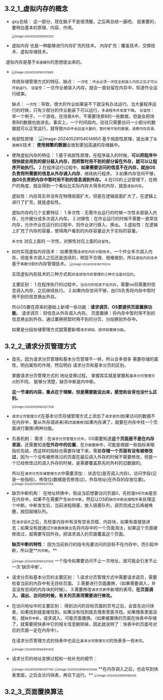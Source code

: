## 3.2_1_虚拟内存的概念

* gxy总结：
  这一部分，现在脑子不是很清醒，之后再总结一遍吧。
  挺重要的，要明白基本的原理、内容、作用。

  <img src="img/image-20240528155953252.png" alt="image-20240528155953252" style="zoom:67%;" />

* 虚拟内存 也是一种能够进行内存扩充的技术。
  内存扩充：覆盖技术、交换技术、虚拟存储技术。

​		虚拟内存是基于`高速缓存`的思想提出来的。

* <img src="img/image-20240528160031685.png" alt="image-20240528160031685" style="zoom:67%;" />

  传统存储管理方式的特征、缺点：
  `一次性`：`作业必须一次性全部装入内存之后才可以开始运行。`
  `驻留性`：一旦作业被装入内存，就会一直驻留在内存中，知道作业运行结束。

  缺点：
  `一次性`：导致，很大的作业如果装不下就没有办法运行。当大量程序运行的时候，只有少部分的作业能装下可以运行，`多道程序并发度下降`。
  `驻留性：`举一个例子，一个游戏，在场景A中，不需要场景B的一些数据，但是会把场景B的数据也放进去。事实上，一个时间段内，往往只需要访问一小部分的数据就可以正常运行，就导致`内存中会驻留大量的、暂时用不到的数据，浪费内存资源。`

* 局部性原理：
  ![image-20240528154014950](img/image-20240528154014950.png)
  基于局部性原理，提出来了`高速缓存`技术：
  **使用频繁的数据**会放到更加高速的存储器中。

* 使用虚拟内存的特征：
  1.基于局部性原理，在程序装入的时候，**可以把程序中很快就会用到的部分装入内存，而把暂时用不到的部分留在外存，就可以让程序开始执行。**
  2.在程序运行过程中，**如果需要访问的信息不在内存，就由OS负责将所需要的信息从外存调入内存**，继续执行程序。
  3.如果内存空间不够，**由OS负责把内存中暂时用不到的信息调到外存。**
  4.在OS的上述管理下，在用户的角度，就会得到一个看似比实际内存大得多的内存，就是`虚拟内存`。

  虚拟性：内存其实并没有在物理层面扩大，但是在逻辑层面扩大了，在逻辑上进行了扩充，就是虚拟性。

  虚拟内存的几个主要特征：
  1.多次性：无需作业运行的时候一次性全部装入内存，允许被分成多次调入内存。
  2.对换性：在作业运行的时候不需要一直常驻内存，允许作业在运行的过程中，将作业进行换入、换出。
  3.虚拟性：在逻辑上扩充了内存的容量，使得用户看到的内存容量远大于实际的容量。

  `多次性` 对应上面的 一次性，对换性对应上面的`驻留性`。 

* 如何实现虚拟内存技术：
  如果使用`连续性内存分配技术`，一个作业多次调入内存，但是多次调入之后还是连续的，明显不合理、很难做到，所以`虚拟内存技术`基于`离散分配的`内存管理技术。
  <img src="img/image-20240528160115504.png" alt="image-20240528160115504" style="zoom:67%;" />

  实现虚拟内存技术的三种方式和`非连续性内存管理的三种方法是对应的`。

  主要区别：
  1.在程序执行的过程中，`当访问的信息不在内存`，需要os将需要的信息调入内存，之后继续执行。
  2.如果内存空间不够，由OS负责将内存中暂时用不到的信息换出外存。

  所以OS要在原来的基础上新增一些功能：**请求调页**，**OS要提供页面置换功能**。
  请求调页：将信息从外存调入内存。
  页面置换：将内存中暂时用不到的信息换出到外存。通过置换把暂时用不到的分页、分段换到外存中。

  如果是分段存储管理方式就需要新增`请求调段、提供段置换功能`。





## 3.2_2_请求分页管理方式

* 首先，因为请求分页管理和基本分页管理不一样，所以会多很多 需要存储的属性，明白属性的作用，然后明白 请求分页和基本分页的区别。

  掌握请求分页管理方式的 地址变换过程。
  掌握其实就是掌握和`基本分页管理方式`的不同。
  能够分清楚，缺页中断是内中断。

  **这一节课的内容，重点在于理解，但是需要能说出来，感觉和会背也没什么区别。**

  <img src="img/image-20240528163227208.png" alt="image-20240528163227208" style="zoom:67%;" />

* `请求分页管理方式`在基本分页存储管理方式上添加了`请求调页`(如果访问的数据不在内存中，要从外存调进来)和`页面置换`(如果内存满了，就要在内存中找一个页面进行置换)两种功能。

* 页表机制：
  需求：在`请求分页管理方式中`，OS需要知道**这个页面是不是在内存里面**，还需要知道**在外存中的位置**，在`页面置换`中，可能是根据一些指标来暗指优先级，而这样的指标也需要存储下来，需要**存储一个页面有没有被修改过**，因为一个没有被修改过的页面在最后调入外存的时候不需要修改，但是一个已经修改过的调入外存的时候，是需要覆盖原先的外村的旧数据的。

  所以在`请求分页存储管理方式`中需要添加：
  状态位(是否调入内存)，访问字段(记录一些指标)，修改位(数据是否修改过)，外存地址(在外存的存放位置)。
  <img src="img/image-20240528163641784.png" alt="image-20240528163641784" style="zoom:67%;" />

* 缺页中断机构：
  在地址转换中，假设当前想要访问页面0，先检查`0号页面`是否在内存中，如果不在需要产生`缺页中断`，然后让OS的`缺页中断处理程序`来处理这个中断。中断发生后，当前进程阻塞，放入阻塞队列，调页完成之后再被唤醒，放回就绪队列。

  在`请求调页`之后，先检查内存中有没有空余页框、内存块，如果有直接放进去；如果没有就通过`页面置换算法`先将内存中的一个页面淘汰，如果这个页面被修改过，就需要写回外存。把请求调入的页面覆盖这个页面。

  **缺页中断的特性：**
  因为当前执行的指令先要访问的目标不在内存中，而引起中断，所以是**`内中断`。**

  <img src="img/image-20240528164321345.png" alt="image-20240528164321345" style="zoom:67%;" />
  一个指令如果要访问不止一次地址，就可能会引发不止一次`缺页中断`。

* 请求分页和基本分页的主要区别：
  1.请求分页管理方式中需要请求调页，需要检查当前的内存中有无目标页面。
  2.需要进行页面置换，（如果需要调入，并且没有空闲的内存块的时候）。
  3.需要修改`请求页表`中新增的表项，**在页面调入、调出、访问的时候，有关的页表项需要进行修改。**

* 在访问地址中的主要区别：
  得到访问的目标页面的页号之后，会首先访问快表，如果找到就直接找到。如果没有找到就去慢表里面寻找，如果慢表里面没有，就`缺页中断`，请求调入，可能页面置换。（如果被置换的页面在快表中存储了，就需要把快表中它的相关信息删除掉，因此就说明了：快表中的页面号对应的页面一定在内存中）。

  在请求分页管理方式的快表中也会比`基本分页管理方式`的快表多一些`表项`。

  <img src="img/image-20240528164941400.png" alt="image-20240528164941400" style="zoom:67%;" />

* 请求分页的地址变换过程和一些补充的细节：

  <img src="img/image-20240528165357760.png" alt="image-20240528165357760" style="zoom:67%;" />

  <img src="img/image-20240528165433446.png" alt="image-20240528165433446" style="zoom:67%;" />
  **在内存调入之后，也会写到快表里面，之后会访问快表，再往下运行。**
  <img src="img/image-20240528165559040.png" alt="image-20240528165559040" style="zoom:67%;" />

  

## 3.2_3_页面置换算法